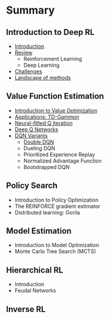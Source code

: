 # Summary

## Introduction to Deep RL

* [Introduction](README.md)
* [Review](recap-reinforcement-learning.md)
  * Reinforcement Learning
  * Deep Learning
* [Challenges](value-optimization.md)
* [Landscape of methods](landscape-of-deep-rl-methods.md)

## Value Function Estimation

* [Introduction to Value Optimization](introduction-to-value-optimization.md)
* [Applications: TD-Gammon](applications-td-gammon.md)
* [Neural-fitted Q iteration](introduction-to-value-optimization/neural-fitted-q-iteration.md)
* [Deep Q Networks](deep-q-networks.md)
* [DQN Variants](dqn-variants.md)
  * [Double DQN](dqn-variants/double-dqn.md)
  * Dueling DQN
  * Prioritized Experience Replay
  * Normalized Advantage Function
  * Bootstrapped DQN

## Policy Search

* Introduction to Policy Optimization
* The REINFORCE gradient estimator
* Distributed learning: Gorila

## Model Estimation

* Introduction to Model Optimization
* Monte Carlo Tree Search \(MCTS\)

## Hierarchical RL

* Introduction
* Feudal Networks

## Inverse RL

